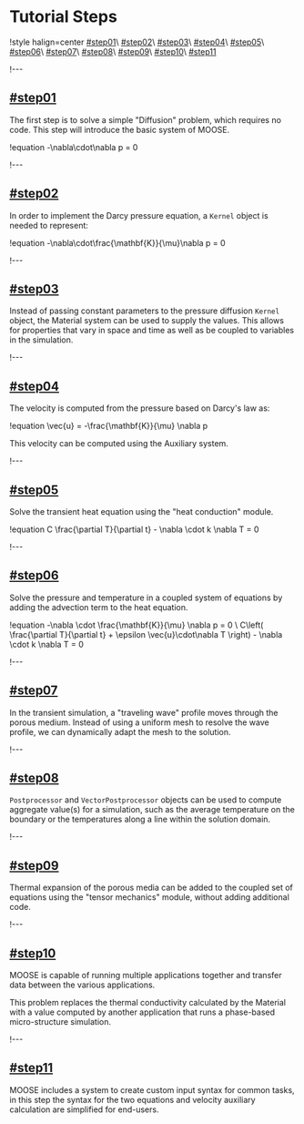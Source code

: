 # Tutorial Steps

!style halign=center
[#step01](problem/step01.md)\\
[#step02](problem/step02.md)\\
[#step03](problem/step03.md)\\
[#step04](problem/step04.md)\\
[#step05](problem/step05.md)\\
[#step06](problem/step06.md)\\
[#step07](problem/step07.md)\\
[#step08](problem/step08.md)\\
[#step09](problem/step09.md)\\
[#step10](problem/step10.md)\\
[#step11](problem/step11.md)

!---

## [#step01](problem/step01.md)

The first step is to solve a simple "Diffusion" problem, which requires no code. This step
will introduce the basic system of MOOSE.

!equation
-\nabla\cdot\nabla p = 0

!---

## [#step02](problem/step02.md)

In order to implement the Darcy pressure equation, a `Kernel` object is needed to represent:

!equation
-\nabla\cdot\frac{\mathbf{K}}{\mu}\nabla p = 0

!---

## [#step03](problem/step03.md)

Instead of passing constant parameters to the pressure diffusion `Kernel` object, the Material
system can be used to supply the values. This allows for properties that vary in space and time
as well as be coupled to variables in the simulation.

!---

## [#step04](problem/step04.md)

The velocity is computed from the pressure based on Darcy's law as:

!equation
\vec{u} = -\frac{\mathbf{K}}{\mu} \nabla p

This velocity can be computed using the Auxiliary system.

!---

## [#step05](problem/step05.md)

Solve the transient heat equation using the "heat conduction" module.

!equation
C \frac{\partial T}{\partial t} - \nabla \cdot k \nabla T = 0

!---

## [#step06](problem/step06.md)

Solve the pressure and temperature in a coupled system of equations by adding the advection term
to the heat equation.

!equation
-\nabla \cdot \frac{\mathbf{K}}{\mu} \nabla p  = 0
\\
C\left( \frac{\partial T}{\partial t} + \epsilon \vec{u}\cdot\nabla T \right) - \nabla \cdot k \nabla T = 0

!---

## [#step07](problem/step07.md)

In the transient simulation, a "traveling wave" profile moves through the porous medium. Instead of
using a uniform mesh to resolve the wave profile, we can dynamically adapt the mesh to the solution.

!---

## [#step08](problem/step08.md)

`Postprocessor` and `VectorPostprocessor` objects can be used to compute aggregate value(s) for a
simulation, such as the average temperature on the boundary or the temperatures along a line
within the solution domain.

!---

## [#step09](problem/step09.md)

Thermal expansion of the porous media can be added to the coupled set of equations
using the "tensor mechanics" module, without adding additional code.

!---

## [#step10](problem/step10.md)

MOOSE is capable of running multiple applications together and transfer data between the various
applications.

This problem replaces the thermal conductivity calculated by the Material with a value computed by
another application that runs a phase-based micro-structure simulation.

!---

## [#step11](problem/step11.md)

MOOSE includes a system to create custom input syntax for common tasks, in this step the syntax
for the two equations and velocity auxiliary calculation are simplified for end-users.
